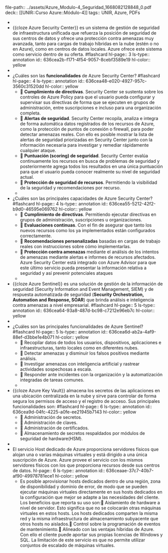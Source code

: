 file-path:: ../assets/Azure_Modulo-4_Seguridad_1668082128848_0.pdf
deck:: [[UNIR::Curso Azure::Módulo-4]]
tags:: UNIR, Azure, PDFs

-
- {{cloze Azure Security Center}} es un sistema de gestión de seguridad de infraestructura unificada que refuerza la posición de seguridad de sus centros de datos y ofrece una protección contra amenazas muy avanzada, tanto para cargas de trabajo híbridas en la nube (estén o no en Azure), como en centros de datos locales. Azure ofrece este sistema como servicio dentro de su oferta. #flashcard
  hl-page:: 3
  ls-type:: annotation
  id:: 636cea2b-f171-4f54-9057-8cebf3589e19
  hl-color:: yellow
-
- ¿Cuáles son las **funcionalidades** de Azure Security Center? #flashcard
  hl-page:: 4
  ls-type:: annotation
  id:: 636cea48-e020-4927-957c-3560c31520dd
  hl-color:: yellow
	-  **Cumplimiento de directivas**. Security Center se sustenta sobre los controles de Azure Policy para que el usuario pueda configurar y supervisar sus directivas de forma que se ejecuten en grupos de administración, entre suscripciones e incluso para una organización completa.
	-  **Alertas de seguridad**. Security Center recopila, analiza e integra de forma automática datos registrados de los recursos de Azure, como la protección de puntos de conexión o firewall, para poder detectar amenazas reales. Con ello es posible mostrar la lista de alertas de seguridad priorizadas en Security Center junto con la información necesaria para investigar y remediar rápidamente cualquier ataque.
	-  **Puntuación (scoring) de seguridad**. Security Center evalúa continuamente los recursos en busca de problemas de seguridad y posteriormente agrega todos los resultados en una única puntuación para que el usuario pueda conocer realmente su nivel de seguridad actual.
	-  **Protección de seguridad de recursos**. Permitiendo la visibilidad de la seguridad y recomendaciones por recurso.
	-
- ¿Cuáles son las principales capacidades de Azure Security Center? #flashcard
  hl-page:: 4
  ls-type:: annotation
  id:: 636cea55-5212-42f2-b9d0-46595e069762
  hl-color:: yellow
	-  **Cumplimiento de directivas**. Permitiendo ejecutar directivas en grupos de administración, suscripciones u organizaciones.
	-  **Evaluaciones continuas**. Con el fin de asegurar que tanto los nuevos recursos como los ya implementados están configurados correctamente.
	-  **Recomendaciones personalizadas** basadas en cargas de trabajo reales con instrucciones sobre cómo implementarlas.
	-  **Protección contra amenazas** mediante el análisis de los intentos de amenazas mediante alertas e informes de recursos afectados. Azure Security Center está integrado con Azure Advisor para que este último servicio pueda presentar la información relativa a seguridad y así prevenir potenciales ataques
	-
- {{cloze Azure Sentinel}} es una solución de gestión de la información de seguridad (Security Information and Event Management, SIEM) y de respuesta automatizada de seguridad (**Security Orchestration, Automation and Response, SOAR**) que brinda análisis e inteligencia contra amenazas a nivel empresarial. #flashcard
  hl-page:: 5
  ls-type:: annotation
  id:: 636cea64-93a8-487d-bc98-c7212e96eb7c
  hl-color:: yellow
-
- ¿Cuáles son las principales funcionalidades de Azure Sentinel? #flashcard
  hl-page:: 5
  ls-type:: annotation
  id:: 636cea6d-ab2a-4af9-88ef-d3bbe1e4b071
  hl-color:: yellow
	-  Recopilar datos de todos los usuarios, dispositivos, aplicaciones e infraestructuras, tanto locales como en diferentes nubes.
	-  Detectar amenazas y disminuir los falsos positivos mediante análisis.
	-  Investigar amenazas con inteligencia artificial y rastrear actividades sospechosas a escala.
	-  Responder ante incidentes con la organización y la automatización integradas de tareas comunes.
	-
- {{cloze Azure Key Vault}} almacena los secretos de las aplicaciones en una ubicación centralizada en la nube y sirve para controlar de forma segura los permisos de acceso y el registro de acceso. Sus principales funcionalidades son: #flashcard
  hl-page:: 6
  ls-type:: annotation
  id:: 636cea9d-04fc-4225-a0fe-ee21945b7143
  hl-color:: yellow
	-  Administración de secretos.
	-  Administración de claves.
	-  Administración de certificados.
	-  Almacenamiento de secretos respaldados por módulos de seguridad de hardware(HSM).
-
- El servicio Host dedicado de Azure proporciona servidores físicos que alojan una o varias máquinas virtuales y está dirigido a una única suscripción de Azure. Azure provee el servicio con los mismos servidores físicos con los que proporciona recursos desde sus centros de datos.
  hl-page:: 6
  ls-type:: annotation
  id:: 636ceaae-37c7-40b7-af90-49978781ece1
  hl-color:: yellow
	- Es posible aprovisionar hosts dedicados dentro de una región, zona de disponibilidad y dominio de error, de modo que se pueden ejecutar máquinas virtuales directamente en sus hosts dedicados en la configuración que mejor se adapte a las necesidades del cliente. Los beneficios que reporta su uso son: Aislamiento de hardware a nivel de servidor. Esto significa que no se colocarán otras máquinas virtuales en estos hosts. Los hosts dedicados comparten la misma red y la misma infraestructura de almacenamiento subyacente que otros hosts no aislados. Control sobre la programación de eventos de mantenimiento. Alineado con las ventajas híbridas de Azure. Con ello el cliente puede aportar sus propias licencias de Windows y SQL. La limitación de este servicio es que no permite utilizar conjuntos de escalado de máquinas virtuales.